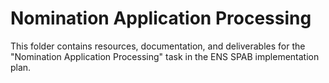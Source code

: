 # Nomination Application Processing

This folder contains resources, documentation, and deliverables for the "Nomination Application Processing" task in the ENS SPAB implementation plan.
